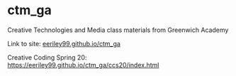 # ctm_ga
Creative Technologies and Media class materials from Greenwich Academy
<html>
<body>

<p>Link to site: <a href="https://eeriley99.github.io/ctm_ga/">eeriley99.github.io/ctm_ga</a></p>
<p>Creative Coding Spring 20: <a href="https://eeriley99.github.io/ctm_ga/ccS20">https://eeriley99.github.io/ctm_ga/ccs20/index.html</a></p>


</body>
</html>          

